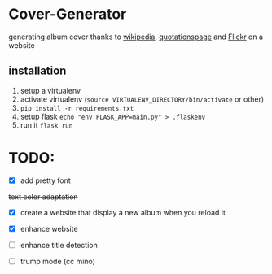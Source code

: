 # Cover-Generator
generating album cover thanks to [wikipedia][1], [quotationspage][2] and [Flickr][3] on a website

## installation
1. setup a virtualenv
2. activate virtualenv (`source VIRTUALENV_DIRECTORY/bin/activate` or other)
3. ```pip install -r requirements.txt```
4. setup flask ```echo "env FLASK_APP=main.py" > .flaskenv```
5. run it ```flask run```

# TODO:
- [X] add pretty font

~~text color adaptation~~

- [X] create a website that display a new album when you reload it
- [X] enhance website
- [ ] enhance title detection
- [ ] trump mode (cc mino)


[1]: http://en.wikipedia.org/w/index.php?title=Special:Random&printable=yes
[2]: http://www.quotationspage.com/random.php
[3]: https://www.flickr.com/explore/interesting/7days
